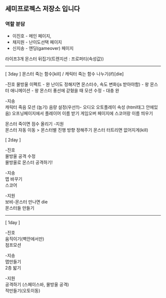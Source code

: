 
## 세미프로젝스 저장소 입니다

### 역할 분담
* 이진호 - 메인 페이지,
* 채지원 - 난이도선택 페이지
* 신지송 - 엔딩(gameover) 페이지



라이프3개
몬스터 뒤집기(트렌지션 : 프로퍼티(속성값))


--------

[ 3day ]
몬스터 죽는 함수[kill] / 캐릭터 죽는 함수 나누기(if)[die]

-진호
물방울 이펙트 - 완
난이도 정해지면 몬스터수, 속도 변화(js 받아야함) - 왕
몬스터 애니메이션 - 왕
몬스터 풍선에 갇혔을 때 모션 수정 - 대충 완

-지송  
캐릭터 죽음 모션 (눕기)
음량 설정(우선!!)- 오디오 오토플레이 속성 (html태그 안에있음)
오프닝페이지에서 플레이어 이름 받기
게임오버 페이지에 스코어랑 이름 띄우기

몬스터 죽이면 점수 올리기
-지원  
몬스터 자동 이동 > 몬스터별 진행 방향 정해주기
몬스터 터트리면 없어지게(kill)


[ 2day ]
   
-진호  
물방울 공격 수정  
물방울로 몬스터 공격하기!

-지송  
맵 바꾸기  
스코어

-지원  
보비-몬스터 만나면 die  
몬스터들 만들기  


-----------------  
  
  
[ 1day ]
  
-진호  
움직이기(벽안에서만)   
점프모션 

-지송  
맵만들기   
2층 밟기

-지원  
공격하기 (스페이스바, 물방울 공격)   
적만들기(오토이동)